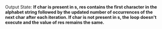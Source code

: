 Output State: **If char is present in s, res contains the first character in the alphabet string followed by the updated number of occurrences of the next char after each iteration. If char is not present in s, the loop doesn't execute and the value of res remains the same.**